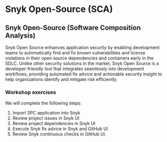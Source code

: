 # Snyk Open-Source (SCA)

## Snyk Open-Source (Software Composition Analysis)

Snyk Open Source enhances application security by enabling development teams to automatically find and fix known vulnerabilities and license violations in their open source dependencies and containers early in the SDLC. Unlike other security solutions in the market, Snyk Open Source is a developer-friendly tool that integrates seamlessly into development workflows, providing automated fix advice and actionable security insight to help organizations identify and mitigate risk efficiently.

### Workshop exercises

We will complete the following steps:

1. Import SPC application into Snyk
2. Review project issues in Snyk UI
3. Review project dependencies in Snyk UI
4. Execute Snyk fix advice in Snyk and GitHub UI
5. Review Snyk continuous checks in GitHub UI.&#x20;
